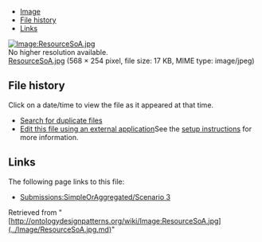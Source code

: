 * [Image](../Image/ResourceSoA.jpg.md#file)
* [File history](../Image/ResourceSoA.jpg.md#filehistory)
* [Links](../Image/ResourceSoA.jpg.md#filelinks)

[![Image:ResourceSoA.jpg](../../../images/a/a4/ResourceSoA.jpg)](../../../images/a/a4/ResourceSoA.jpg)  
No higher resolution available.  
[ResourceSoA.jpg](../../../images/a/a4/ResourceSoA.jpg)‎ (568 × 254 pixel, file size: 17 KB, MIME type: image/jpeg)

## File history

Click on a date/time to view the file as it appeared at that time.



  
* [Search for duplicate files](http://ontologydesignpatterns.org/wiki/Special:FileDuplicateSearch/ResourceSoA.jpg "Special:FileDuplicateSearch/ResourceSoA.jpg")
* [Edit this file using an external application](http://ontologydesignpatterns.org/wiki/index.php?title=Image:ResourceSoA.jpg&action=edit&externaledit=true&mode=file "Image:ResourceSoA.jpg")See the [setup instructions](http://www.mediawiki.org/wiki/Manual:External_editors "http://www.mediawiki.org/wiki/Manual:External_editors") for more information.

## Links



The following page links to this file:


* [Submissions:SimpleOrAggregated/Scenario 3](../Submissions/SimpleOrAggregated/Scenario_3.md "Submissions:SimpleOrAggregated/Scenario 3")


Retrieved from "[http://ontologydesignpatterns.org/wiki/Image:ResourceSoA.jpg](../Image/ResourceSoA.jpg.md)"